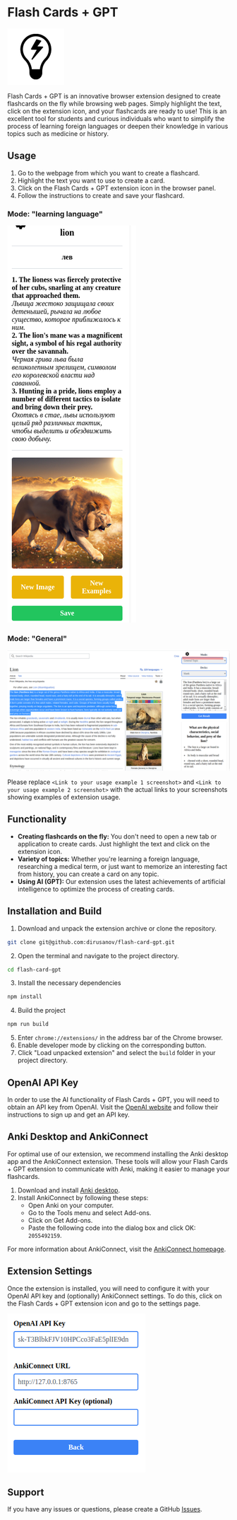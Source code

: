 # Flash Cards + GPT
![Logo](</src/assets/img/logo.png>)

Flash Cards + GPT is an innovative browser extension designed to create flashcards on the fly while browsing web pages. Simply highlight the text, click on the extension icon, and your flashcards are ready to use! This is an excellent tool for students and curious individuals who want to simplify the process of learning foreign languages or deepen their knowledge in various topics such as medicine or history.

## Usage

1. Go to the webpage from which you want to create a flashcard.
2. Highlight the text you want to use to create a card.
3. Click on the Flash Cards + GPT extension icon in the browser panel.
4. Follow the instructions to create and save your flashcard.

### Mode: "learning language"
![Usage Example 1](</screenshots/lang-learn.png>)

### Mode: "General"
![Usage Example 2](</screenshots/gen-topic-sample.png>)

Please replace `<Link to your usage example 1 screenshot>` and `<Link to your usage example 2 screenshot>` with the actual links to your screenshots showing examples of extension usage.

## Functionality

* **Creating flashcards on the fly:** You don't need to open a new tab or application to create cards. Just highlight the text and click on the extension icon.
* **Variety of topics:** Whether you're learning a foreign language, researching a medical term, or just want to memorize an interesting fact from history, you can create a card on any topic.
* **Using AI (GPT):** Our extension uses the latest achievements of artificial intelligence to optimize the process of creating cards.

## Installation and Build

1. Download and unpack the extension archive or clone the repository.
```sh
git clone git@github.com:dirusanov/flash-card-gpt.git
```
2. Open the terminal and navigate to the project directory.
```sh
cd flash-card-gpt
```
3. Install the necessary dependencies
```sh
npm install
```
4.  Build the project
```sh
npm run build
```
5.  Enter `chrome://extensions/` in the address bar of the Chrome browser.
6.  Enable developer mode by clicking on the corresponding button.
7.  Click "Load unpacked extension" and select the `build` folder in your project directory.

## OpenAI API Key

In order to use the AI functionality of Flash Cards + GPT, you will need to obtain an API key from OpenAI. Visit the [OpenAI website](https://www.openai.com/) and follow their instructions to sign up and get an API key.

## Anki Desktop and AnkiConnect

For optimal use of our extension, we recommend installing the Anki desktop app and the AnkiConnect extension. These tools will allow your Flash Cards + GPT extension to communicate with Anki, making it easier to manage your flashcards.

1.  Download and install [Anki desktop](https://apps.ankiweb.net/).
2.  Install AnkiConnect by following these steps:
    -   Open Anki on your computer.
    -   Go to the Tools menu and select Add-ons.
    -   Click on Get Add-ons.
    -   Paste the following code into the dialog box and click OK: `2055492159`.

For more information about AnkiConnect, visit the [AnkiConnect homepage](https://ankiweb.net/shared/info/2055492159).

## Extension Settings

Once the extension is installed, you will need to configure it with your OpenAI API key and (optionally) AnkiConnect settings. To do this, click on the Flash Cards + GPT extension icon and go to the settings page.

![Extension Settings](</screenshots/settings.png>)

## Support

If you have any issues or questions, please create a GitHub [Issues](https://github.com/dirusanov/flash-card-gpt/issues).
